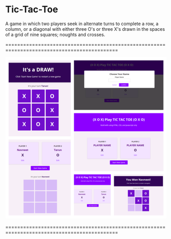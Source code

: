 # Tic-Tac-Toe

A game in which two players seek in alternate turns to complete a row, a column, or a diagonal with either three O's or three X's drawn in the spaces of a grid of nine squares; noughts and crosses.

============================================================================================

![Game image in collage mode](https://github.com/Navneet0801/Tic-Tac-Toe/blob/main/game.png)

============================================================================================
